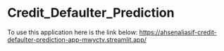# Credit_Defaulter_Prediction
To use this application here is the link below:
https://ahsenaliasif-credit-defaulter-prediction-app-mwyctv.streamlit.app/
